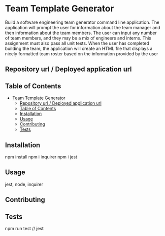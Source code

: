 
# Team Template Generator
Build a software engineering team generator command line application. The application will prompt the user for information about the team manager and then information about the team members. The user can input any number of team members, and they may be a mix of engineers and interns. This assignment must also pass all unit tests. When the user has completed building the team, the application will create an HTML file that displays a nicely formatted team roster based on the information provided by the user

## Repository url / Deployed application url

## Table of Contents
- [Team Template Generator](#team-template-generator)
  - [Repository url / Deployed application url](#repository-url--deployed-application-url)
  - [Table of Contents](#table-of-contents)
  - [Installation](#installation)
  - [Usage](#usage)
  - [Contributing](#contributing)
  - [Tests](#tests)

## Installation
npm install npm i inquirer npm i jest

## Usage
jest, node, inquirer

## Contributing


## Tests
npm run test // jest

